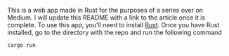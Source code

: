 This is a web app made in Rust for the purposes of a series over on Medium. I will update this README with a link to the article once it is complete. To use this app,
you'll need to install [Rust](https://www.rust-lang.org/learn/get-started). Once you have Rust installed, go to the directory with the repo and run the following
command
```bash
cargo run
```
